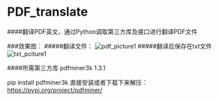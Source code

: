 # PDF_translate
####翻译PDF英文，通过Python调取第三方库及接口进行翻译PDF文件

###效果图：
#####翻译文件：
![pdf_picture1]("https://github.com/GDUT-Rp/PDF_translate/master/show/show/pdf_picture1.png")
#####翻译后保存在txt文件
![txt_pciture1]("https://github.com/GDUT-Rp/PDF_translate\show\txt_1_picture.png")

####所需第三方库
pdfminer3k 1.3.1

pip install pdfminer3k
直接安装或者下载下来解压：https://pypi.org/project/pdfminer/
